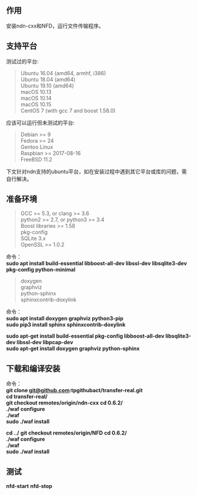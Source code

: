 ## 作用
安装ndn-cxx和NFD，运行文件传输程序。

## 支持平台

测试过的平台:
> Ubuntu 16.04 (amd64, armhf, i386)  
> Ubuntu 18.04 (amd64)  
> Ubuntu 19.10 (amd64)  
> macOS 10.13  
> macOS 10.14  
> macOS 10.15  
> CentOS 7 (with gcc 7 and boost 1.58.0)  

应该可以运行但未测试的平台:
> Debian >= 9  
> Fedora >= 24  
> Gentoo Linux  
> Raspbian >= 2017-08-16  
> FreeBSD 11.2  

下文针对ndn支持的ubuntu平台，如在安装过程中遇到其它平台或库的问题，需自行解决。

## 准备环境
> GCC >= 5.3, or clang >= 3.6  
> python2 >= 2.7, or python3 >= 3.4  
> Boost libraries >= 1.58  
> pkg-config  
> SQLite 3.x  
> OpenSSL >= 1.0.2  

命令：  
    **sudo apt install build-essential libboost-all-dev libssl-dev libsqlite3-dev pkg-config python-minimal**

> doxygen  
> graphviz  
> python-sphinx  
> sphinxcontrib-doxylink  

命令：  
**sudo apt install doxygen graphviz python3-pip**  
**sudo pip3 install sphinx sphinxcontrib-doxylink**

**sudo apt-get install build-essential pkg-config libboost-all-dev libsqlite3-dev libssl-dev libpcap-dev**  
**sudo apt-get install doxygen graphviz python-sphinx**

## 下载和编译安装
命令：  
**git clone git@github.com:tpgithubact/transfer-real.git**  
**cd transfer-real/**  
**git checkout remotes/origin/ndn-cxx**
**cd 0.6.2/**  
**./waf configure**  
**./waf**  
**sudo ./waf install**

**cd ../**
**git checkout remotes/origin/NFD**
**cd 0.6.2/**  
**./waf configure**  
**./waf**  
**sudo ./waf install**

## 测试
**nfd-start**
**nfd-stop**
